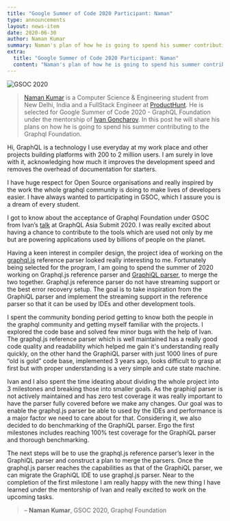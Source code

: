 ```yaml
---
title: "Google Summer of Code 2020 Participant: Naman"
type: announcements
layout: news-item
date: 2020-06-30
author: Naman Kumar
summary: Naman's plan of how he is going to spend his summer contributing to the Graphql Foundation under GSOC 2020. 
extra:
  title: "Google Summer of Code 2020 Participant: Naman"
  content: "Naman's plan of how he is going to spend his summer contributing to the Graphql Foundation under GSOC 2020."
---
```

![GSOC 2020](/img/logos/gsoc.svg)
> [Naman Kumar](https://naman.sh) is a Computer Science & Engineering student from New Delhi, India and a FullStack Engineer at [ProductHunt](https://producthunt.com). He is selected for Google Summer of Code 2020 - GraphQL Foundation under the mentorship of [Ivan Goncharov](https://github.com/IvanGoncharov). In this post he will share his plans on how he is going to spend his summer contributing to the Graphql Foundation.

Hi, GraphQL is a technology I use everyday at my work place and other projects building platforms with 200 to 2 million users. I am surely in love with it, acknowledging how much it improves the development speed and removes the overhead of documentation for starters.

I have huge respect for Open Source organisations and really inspired by the work the whole graphql community is doing to make lives of developers easier. I have always wanted to participating in GSOC, which I assure you is a dream of every student.

I got to know about the acceptance of Graphql Foundation under GSOC from Ivan’s [talk](https://www.youtube.com/watch?v=PsXxL1oJLrc&list=PLTRTpHrUcSB9jtvOwnq1yVwZl5k2DdBb2&index=24&t=0s) at GraphQL Asia Submit 2020. I was really excited about having a chance to contribute to the tools which are used not only by me but are powering applications used by billions of people on the planet.

Having a keen interest in compiler design, the project idea of working on the [graphql.js](https://github.com/graphql/graphql-js/) reference parser looked really interesting to me. Fortunately being selected for the program, I am going to spend the summer of 2020 working on Graphql.js reference parser and [GraphiQL parser](https://github.com/graphql/graphiql/tree/main/packages/graphql-language-service-parser), to merge the two together. Graphql.js reference parser do not have streaming support or the best error recovery setup. The goal is to take inspiration from the GraphiQL parser and implement the streaming support in the reference parser so that it can be used by IDEs and other development tools.

I spent the community bonding period getting to know both the people in the graphql community and getting myself familiar with the projects. I explored the code base and solved few minor bugs with the help of Ivan. The graphql.js reference parser which is well maintained has a really good code quality and readability which helped me gain it's understanding really quickly, on the other hand the GraphiQL parser with just 1000 lines of pure “old is gold” code base, implemented 3 years ago, looks difficult to grasp at first but with proper understanding is a very simple and cute state machine.

Ivan and I also spent the time ideating about dividing the whole project into 3 milestones and breaking those into smaller goals. As the graphiql parser is not actively maintained and has zero test coverage it was really important to have the parser fully covered before we make any changes. Our goal was to enable the graphql.js parser be able to used by the IDEs and performance is a major factor we need to care about for that. Considering it, we also decided to do benchmarking of the GraphiQL parser. Ergo the first milestones includes reaching 100% test coverage for the GraphiQL parser and thorough benchmarking.

The next steps will be to use the graphql.js reference parser’s lexer in the GraphiQL parser and construct a plan to merge the parsers. Once the graphql.js parser reaches the capabilities as that of the GraphiQL parser, we can migrate the GraphiQL IDE to use graphql.js parser. Near to the completion of the first milestone I am really happy with the new thing I have learned under the mentorship of Ivan and really excited to work on the upcoming tasks.

> – **Naman Kumar**, GSOC 2020, Graphql Foundation
